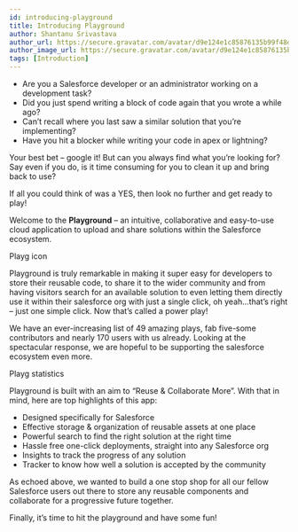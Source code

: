 ```yaml
---
id: introducing-playground
title: Introducing Playground
author: Shantanu Srivastava
author_url: https://secure.gravatar.com/avatar/d9e124e1c85876135b99f48d2997f10b?s=300&d=mm&r=g
author_image_url: https://secure.gravatar.com/avatar/d9e124e1c85876135b99f48d2997f10b?s=300&d=mm&r=g
tags: [Introduction]
---
```


- Are you a Salesforce developer or an administrator working on a development task?
- Did you just spend writing a block of code again that you wrote a while ago?
- Can’t recall where you last saw a similar solution that you’re implementing?
- Have you hit a blocker while writing your code in apex or lightning?  

<!--truncate-->
  
Your best bet – google it! But can you always find what you’re looking for? Say even if you do, is it time consuming for you to clean it up and bring back to use?  
  
If all you could think of was a YES, then look no further and get ready to play!  
  
Welcome to the **Playground** – an intuitive, collaborative and easy-to-use cloud application to upload and share solutions within the Salesforce ecosystem.

Playg icon

Playground is truly remarkable in making it super easy for developers to store their reusable code, to share it to the wider community and from having visitors search for an available solution to even letting them directly use it within their salesforce org with just a single click, oh yeah…that’s right – just one simple click. Now that’s called a power play!  
  
We have an ever-increasing list of 49 amazing plays, fab five-some contributors and nearly 170 users with us already. Looking at the spectacular response, we are hopeful to be supporting the salesforce ecosystem even more.  
  
Playg statistics

Playground is built with an aim to “Reuse & Collaborate More”. With that in mind, here are top highlights of this app:

- Designed specifically for Salesforce
- Effective storage & organization of reusable assets at one place
- Powerful search to find the right solution at the right time
- Hassle free one-click deployments, straight into any Salesforce org
- Insights to track the progress of any solution
- Tracker to know how well a solution is accepted by the community  
   
As echoed above, we wanted to build a one stop shop for all our fellow Salesforce users out there to store any reusable components and collaborate for a progressive future together.  
  
Finally, it’s time to hit the playground and have some fun!  